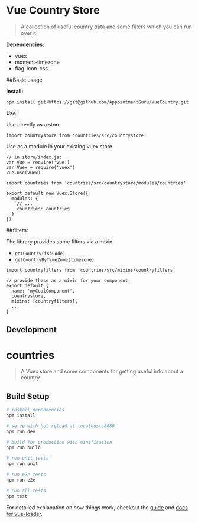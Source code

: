 # Vue Country Store

> A collection of useful country data and some filters which you can run over it

**Dependencies:**

* vuex
* moment-timezone
* flag-icon-css

##Basic usage

**Install:**

```
npm install git+https://git@github.com/AppointmentGuru/VueCountry.git
```

**Use:**

Use directly as a store

```
import countrystore from 'countries/src/countrystore'
```

Use as a module in your existing vuex store

```
// in store/index.js:
var Vue = require('vue')
var Vuex = require('vuex')
Vue.use(Vuex)

import countries from 'countries/src/countrystore/modules/countries'

export default new Vuex.Store({
  modules: {
    // ...
    countries: countries
  }
})
```

##filters:

The library provides some filters via a mixin:

* `getCountry(isoCode)`
* `getCountryByTimeZone(timezone)`


```
import countryfilters from 'countries/src/mixins/countryfilters'

// provide these as a mixin for your component:
export default {
  name: 'myCoolComponent',
  countrystore,
  mixins: [countryfilters],
  ...
}
```


## Development

# countries

> A Vuex store and some components for getting useful info about a country

## Build Setup

``` bash
# install dependencies
npm install

# serve with hot reload at localhost:8080
npm run dev

# build for production with minification
npm run build

# run unit tests
npm run unit

# run e2e tests
npm run e2e

# run all tests
npm test
```

For detailed explanation on how things work, checkout the [guide](http://vuejs-templates.github.io/webpack/) and [docs for vue-loader](http://vuejs.github.io/vue-loader).
